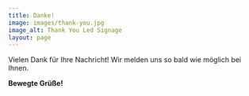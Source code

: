```yaml
---
title: Danke!
image: images/thank-you.jpg
image_alt: Thank You Led Signage
layout: page
---
```

Vielen Dank für Ihre Nachricht! Wir melden uns so bald wie möglich bei Ihnen.

**Bewegte Grüße!**
